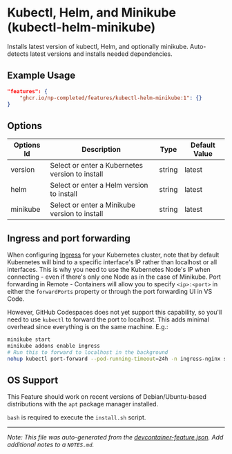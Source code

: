 
# Kubectl, Helm, and Minikube (kubectl-helm-minikube)

Installs latest version of kubectl, Helm, and optionally minikube. Auto-detects latest versions and installs needed dependencies.

## Example Usage

```json
"features": {
    "ghcr.io/np-completed/features/kubectl-helm-minikube:1": {}
}
```

## Options

| Options Id | Description | Type | Default Value |
|-----|-----|-----|-----|
| version | Select or enter a Kubernetes version to install | string | latest |
| helm | Select or enter a Helm version to install | string | latest |
| minikube | Select or enter a Minikube version to install | string | latest |

## Ingress and port forwarding

When configuring [Ingress](https://kubernetes.io/docs/concepts/services-networking/ingress/) for your Kubernetes cluster, note that by default Kubernetes will bind to a specific interface's IP rather than localhost or all interfaces. This is why you need to use the Kubernetes Node's IP when connecting - even if there's only one Node as in the case of Minikube. Port forwarding in Remote - Containers will allow you to specify `<ip>:<port>` in either the `forwardPorts` property or through the port forwarding UI in VS Code.

However, GitHub Codespaces does not yet support this capability, so you'll need to use `kubectl` to forward the port to localhost. This adds minimal overhead since everything is on the same machine. E.g.:

```bash
minikube start
minikube addons enable ingress
# Run this to forward to localhost in the background
nohup kubectl port-forward --pod-running-timeout=24h -n ingress-nginx service/ingress-nginx-controller :80 &
```


## OS Support

This Feature should work on recent versions of Debian/Ubuntu-based distributions with the `apt` package manager installed.

`bash` is required to execute the `install.sh` script.


---

_Note: This file was auto-generated from the [devcontainer-feature.json](https://github.com/np-completed/features/blob/main/src/kubectl-helm-minikube/devcontainer-feature.json).  Add additional notes to a `NOTES.md`._
